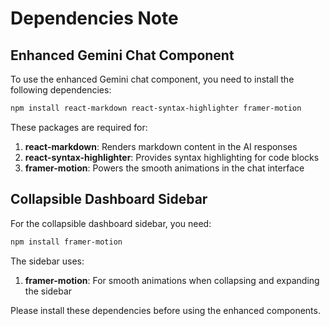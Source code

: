# Dependencies Note

## Enhanced Gemini Chat Component
To use the enhanced Gemini chat component, you need to install the following dependencies:

```bash
npm install react-markdown react-syntax-highlighter framer-motion
```

These packages are required for:

1. **react-markdown**: Renders markdown content in the AI responses
2. **react-syntax-highlighter**: Provides syntax highlighting for code blocks
3. **framer-motion**: Powers the smooth animations in the chat interface

## Collapsible Dashboard Sidebar
For the collapsible dashboard sidebar, you need:

```bash
npm install framer-motion
```

The sidebar uses:
1. **framer-motion**: For smooth animations when collapsing and expanding the sidebar

Please install these dependencies before using the enhanced components.